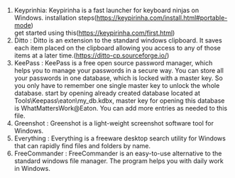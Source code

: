 1. Keyprinhia: Keypirinha is a fast launcher for keyboard ninjas on Windows.
 installation steps(https://keypirinha.com/install.html#portable-mode)	
 get started using this(https://keypirinha.com/first.html)
2. Ditto : Ditto is an extension to the standard windows clipboard. It saves each item placed on the clipboard allowing you access to any of those items at a later time.(https://ditto-cp.sourceforge.io/)
3. KeePass : KeePass is a free open source password manager, which helps you to manage your passwords in a secure way. You can store all your passwords in one database, which is locked with a master key. So you only have to remember one single master key to unlock the whole database.
start by opening already created database located at Tools\Keepass\eaton\my_db.kdbx, master key for opening this database is WhatMattersWork@Eaton.
You can add more entries as needed to this file.
4. Greenshot : Greenshot is a light-weight screenshot software tool for Windows.
5. Everything : Everything is a freeware desktop search utility for Windows that can rapidly find files and folders by name.
6. FreeCommander : FreeCommander is an easy-to-use alternative to the standard windows file manager. The program helps you with daily work in Windows.